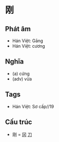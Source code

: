 # 刚

## Phát âm
* Hán Việt: Gāng
* Hán Việt: cương

## Nghĩa
* (a) cứng
* (adv) vừa

## Tags
* Hán Việt: Sơ cấp//19

## Cấu trúc
* 刚 = [冈](冈.md) [刀](刀.md)

<script>window.HANZI_FIELD='刚';</script>